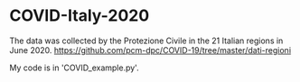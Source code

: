 # COVID-Italy-2020
The data was collected by the Protezione Civile in the 21 Italian regions in June 2020. https://github.com/pcm-dpc/COVID-19/tree/master/dati-regioni 

My code is in 'COVID_example.py'.
